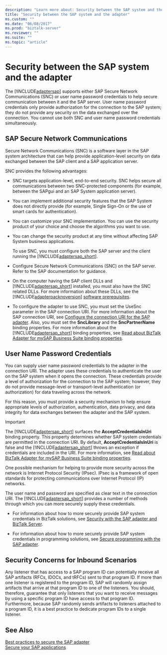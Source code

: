 ```yaml
---
description: "Learn more about: Security between the SAP system and the adapter"
title: "Security between the SAP system and the adapter"
ms.custom: ""
ms.date: "06/08/2017"
ms.prod: "biztalk-server"
ms.reviewer: ""
ms.suite: ""
ms.topic: "article"
---
```

# Security between the SAP system and the adapter
The [!INCLUDE[adaptersap](../../includes/adaptersap-md.md)] supports either SAP Secure Network Communications (SNC) or user name password credentials to help secure communication between it and the SAP server. User name password credentials only provide authorization for the connection to the SAP system; they do not provide any security on the data exchanged over the connection. You cannot use both SNC and user name password credentials simultaneously.  
  
## SAP Secure Network Communications  
 Secure Network Communications (SNC) is a software layer in the SAP system architecture that can help provide application-level security on data exchanged between the SAP client and a SAP application server.  
  
 SNC provides the following advantages:  
  
- SNC targets application-level, end-to-end security. SNC helps secure all communications between two SNC-protected components (for example, between the SAPgui and an SAP System application server).  
  
- You can implement additional security features that the SAP System does not directly provide (for example, Single Sign-On or the use of smart cards for authentication).  
  
- You can customize your SNC implementation. You can use the security product of your choice and choose the algorithms you want to use.  
  
- You can change the security product at any time without affecting SAP System business applications.  
  
  To use SNC, you must configure both the SAP server and the client running the [!INCLUDE[adaptersap_short](../../includes/adaptersap-short-md.md)].  
  
- Configure Secure Network Communications (SNC) on the SAP server. Refer to the SAP documentation for guidance.  
  
- On the computer having the SAP client DLLs and [!INCLUDE[adaptersap_short](../../includes/adaptersap-short-md.md)] installed, you must also have the SNC related DLLs. For more information about these DLLs, see the [!INCLUDE[adapterpacknoversion](../../includes/adapterpacknoversion-md.md)] [software prerequisites](../../adapters-and-accelerators/software-prerequisites-for-biztalk-adapter-pack-2016.md).  
  
- To configure the adapter to use SNC, you must set the UseSnc parameter in the SAP connection URI. For more information about the SAP connection URI, see [Configure the connection URI for the SAP adapter](../../adapters-and-accelerators/adapter-sap/configure-the-connection-uri-for-the-sap-adapter.md). Also, you must set the **SncLibrary** and the **SncPartnerName** binding properties. For more information about the [!INCLUDE[adaptersap_short](../../includes/adaptersap-short-md.md)] binding properties, see [Read about BizTalk Adapter for mySAP Business Suite binding properties](../../adapters-and-accelerators/adapter-sap/read-about-biztalk-adapter-for-mysap-business-suite-binding-properties.md).  
  
## User Name Password Credentials  
 You can supply user name password credentials to the adapter in the connection URI. The adapter uses these credentials to authenticate the user on the SAP system when it opens the connection. These credentials provide a level of authorization for the connection to the SAP system; however, they do not provide message-level or transport-level authentication (or authorization) for data traveling across the network.  
  
 For this reason, you must provide a security mechanism to help ensure appropriate levels of authorization, authentication, data privacy, and data integrity for data exchanges between the adapter and the SAP system.  
  
> [!IMPORTANT]
>  The [!INCLUDE[adaptersap_short](../../includes/adaptersap-short-md.md)] surfaces the **AcceptCredentialsInUri** binding property. This property determines whether SAP system credentials are permitted in the connection URI. By default, **AcceptCredentialsInUri** is false and the [!INCLUDE[adaptersap_short](../../includes/adaptersap-short-md.md)] throws an exception if credentials are included in the URI. For more information, see [Read about BizTalk Adapter for mySAP Business Suite binding properties](../../adapters-and-accelerators/adapter-sap/read-about-biztalk-adapter-for-mysap-business-suite-binding-properties.md).  
  
 One possible mechanism for helping to provide more security across the network is Internet Protocol Security (IPsec). IPsec is a framework of open standards for protecting communications over Internet Protocol (IP) networks.  
  
 The user name and password are specified as clear text in the connection URI. The [!INCLUDE[adaptersap_short](../../includes/adaptersap-short-md.md)] provides a number of methods through which you can more securely supply these credentials.  
  
-   For information about how to more securely provide SAP system credentials in BizTalk solutions, see [Security with the SAP adapter and BizTalk Server](../../adapters-and-accelerators/adapter-sap/security-with-the-sap-adapter-and-biztalk-server.md).  
  
-   For information about how to more securely provide SAP system credentials in programming solutions, see [Secure programming with the SAP adapter](../../adapters-and-accelerators/adapter-sap/secure-programming-with-the-sap-adapter.md).  
  
## Security Concerns for Inbound Scenarios  
 Any listener that has access to a SAP program ID can potentially receive all SAP artifacts (RFCs, IDOCs, and tRFCs) sent to that program ID. If more than one listener is registered to the program ID, SAP will randomly assign artifacts that arrive at that program ID to one of the listeners. You should, therefore, guarantee that only listeners that you want to receive messages by using a specific program ID have access to that program ID. Furthermore, because SAP randomly sends artifacts to listeners attached to a program ID, it is a best practice to dedicate program IDs to a single listener.  
  
## See Also  
[Best practices to secure the SAP adapter](../../adapters-and-accelerators/adapter-sap/best-practices-to-secure-the-sap-adapter.md)  
[Secure your SAP applications](../../adapters-and-accelerators/adapter-sap/secure-your-sap-applications.md)
